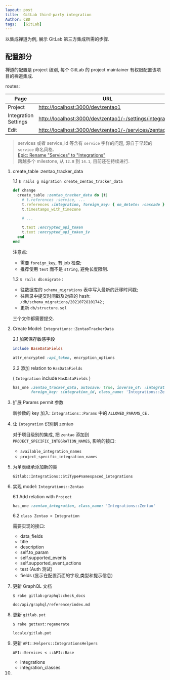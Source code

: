 ```yaml
---
layout: post
title:  GitLab third-party integration
Author: CBD
tags:   [GitLab]
---
```


以集成禅道为例, 展示 GitLab 第三方集成所需的步骤.

## 配置部分

禅道的配置是 project 级别, 每个 GitLab 的 project maintainer 有权限配置该项目的禅道集成.

routes:

|Page|URL|
|---|---|
|Project|[http://localhost:3000/dev/zentao1](http://localhost:3000/dev/zentao1)|
|Integration Settings|[http://localhost:3000/dev/zentao1/-/settings/integrations](http://localhost:3000/dev/zentao1/-/settings/integrations)|
|Edit|[http://localhost:3000/dev/zentao1/-/services/zentao/edit](http://localhost:3000/dev/zentao1/-/services/zentao/edit)|

> services 或者 service_id 等含有 `service` 字样的问题, 源自于早起的 `service` 命名风格. \
[Epic: Rename "Services" to "Integrations"](https://gitlab.com/groups/gitlab-org/-/epics/2504) \
跨越多个 milestone, 从 `12.8` 到 `14.1`, 目前还在持续进行.

1. create_table :zentao_tracker_data

     1.1 `$ rails g migration create_zentao_tracker_data`

    ```ruby
    def change
      create_table :zentao_tracker_data do |t|
        # t.references :service, ...
        t.references :integration, foreign_key: { on_delete: :cascade }, type: :integer, index: true, null: false
        t.timestamps_with_timezone

        # ...

        t.text :encrypted_api_token
        t.text :encrypted_api_token_iv
      end
    end
    ```

    注意点:
    * 需要 `foreign_key`, 有 job 检查;
    * 推荐使用 `text` 而不是 `string`, 避免长度限制.

    1.2 `$ rails db:migrate` :

    * 往数据库的 `schema_migrations` 表中写入最新的迁移时间戳;
    * 往目录中提交时间戳及对应的 hash: `/db/schema_migrations/20210728101742` ;
    * 更新 `db/structure.sql`

    三个文件都需要提交.

2. Create Model: `Integrations::ZentaoTrackerData`

    2.1 加密保存敏感字段

    ```ruby
    include BaseDataFields

    attr_encrypted :api_token, encryption_options
    ```

    2.2 添加 relation to `HasDataFields`

    ( `Integration` include `HasDataFields` )

    ```ruby
    has_one :zentao_tracker_data, autosave: true, inverse_of: :integration, 
            foreign_key: :integration_id, class_name: 'Integrations::ZentaoTrackerData'
    ```

3. 扩展 Params permit 参数

    新参数的 key 加入: `Integrations::Params` 中的 `ALLOWED_PARAMS_CE` .

4. 让 `Integration` 识别到 zentao

    对于项目级别的集成, 把 `zentao` 添加到 `PROJECT_SPECIFIC_INTEGRATION_NAMES`, 影响的接口:

    * `available_integration_names`
    * `project_specific_integration_names`

5. 为单表继承添加新的类

    `Gitlab::Integrations::StiType#namespaced_integrations`

6. 实现 model: `Integrations::Zentao`

    6.1 Add relation with `Project`

    ```ruby
    has_one :zentao_integration, class_name: 'Integrations::Zentao'
    ```

    6.2 `class Zentao < Integration`

    需要实现的接口:
    * data_fields
    * title
    * description
    * self.to_param
    * self.supported_events
    * self.supported_event_actions
    * test (Auth 测试)
    * fields (显示在配置页面的字段,类型和提示信息)

7. 更新 GraphQL 文档

    `$ rake gitlab:graphql:check_docs`

    `doc/api/graphql/reference/index.md`

8. 更新 `gitlab.pot`

    `$ rake gettext:regenerate`

    `locale/gitlab.pot`

9. 更新 `API::Helpers::IntegrationsHelpers`

    `API::Services < ::API::Base`

    * integrations
    * integration_classes

10. 